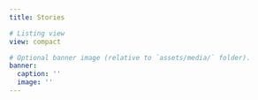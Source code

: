```yaml
---
title: Stories

# Listing view
view: compact

# Optional banner image (relative to `assets/media/` folder).
banner:
  caption: ''
  image: ''
---
```


